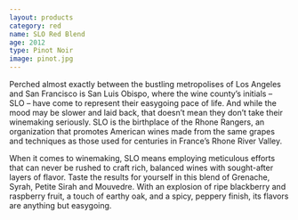 ```yaml
---
layout: products
category: red
name: SLO Red Blend
age: 2012
type: Pinot Noir 
image: pinot.jpg
---
```



<p>Perched almost exactly between the bustling metropolises of Los Angeles and San Francisco is San Luis Obispo, where the wine county’s initials – SLO – have come to represent their easygoing pace of life. And while the mood may be slower and laid back, that doesn’t mean they don’t take their winemaking seriously. SLO is the birthplace of the Rhone Rangers, an organization that promotes American wines made from the same grapes and techniques as those used for centuries in France’s Rhone River Valley. 

</p>When it comes to winemaking, SLO means employing meticulous efforts that can never be rushed to craft rich, balanced wines with sought-after layers of flavor. Taste the results for yourself in this blend of Grenache, Syrah, Petite Sirah and Mouvedre. With an explosion of ripe blackberry and raspberry fruit, a touch of earthy oak, and a spicy, peppery finish, its flavors are anything but easygoing.</p>